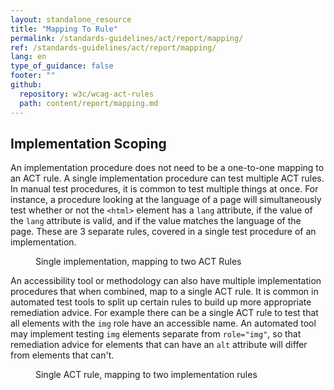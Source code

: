 ```yaml
---
layout: standalone_resource
title: "Mapping To Rule"
permalink: /standards-guidelines/act/report/mapping/
ref: /standards-guidelines/act/report/mapping/
lang: en
type_of_guidance: false
footer: ""
github:
  repository: w3c/wcag-act-rules
  path: content/report/mapping.md
---
```


## Implementation Scoping

An implementation procedure does not need to be a one-to-one mapping to an ACT rule. A single implementation procedure can test multiple ACT rules. In manual test procedures, it is common to test multiple things at once. For instance, a procedure looking at the language of a page will simultaneously test whether or not the `<html>` element has a `lang` attribute, if the value of the `lang` attribute is valid, and if the value matches the language of the page. These are 3 separate rules, covered in a single test procedure of an implementation.

<figure role="figure" aria-label="Single implementation, mapping to two ACT Rules">
  <figcaption>Single implementation, mapping to two ACT Rules</figcaption>
  <img src="{{ '/content-assets/wcag-act-rules/impl-large-scope.svg' | relative_url }}" alt="">
</figure>

An accessibility tool or methodology can also have multiple implementation procedures that when combined, map to a single ACT rule. It is common in automated test tools to split up certain rules to build up more appropriate remediation advice. For example there can be a single ACT rule to test that all elements with the `img` role have an accessible name. An automated tool may implement testing `img` elements separate from `role="img"`, so that remediation advice for elements that can have an `alt` attribute will differ from elements that can't.

<figure role="figure" aria-label="Single ACT rule, mapping to two implementation rules">
  <figcaption>Single ACT rule, mapping to two implementation rules</figcaption>
  <img src="{{ '/content-assets/wcag-act-rules/impl-small-scope.svg' | relative_url }}" alt="">
</figure>
